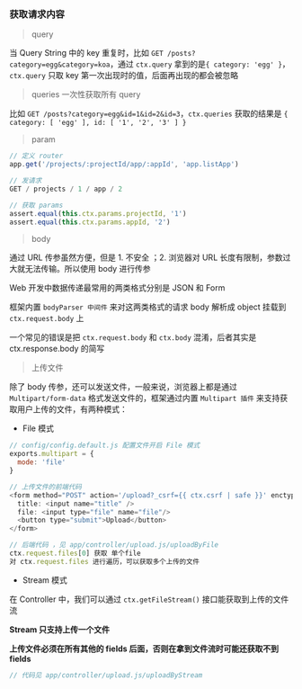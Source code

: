 ### 获取请求内容

> query

当 Query String 中的 key 重复时，比如 `GET /posts?category=egg&category=koa`，通过 `ctx.query` 拿到的是`{ category: 'egg' }`，`ctx.query` 只取 key 第一次出现时的值，后面再出现的都会被忽略

> queries 一次性获取所有 query

比如 `GET /posts?category=egg&id=1&id=2&id=3`，`ctx.queries` 获取的结果是 `{ category: [ 'egg' ], id: [ '1', '2', '3' ] }`

> param

```js
// 定义 router
app.get('/projects/:projectId/app/:appId', 'app.listApp')

// 发请求
GET / projects / 1 / app / 2

// 获取 params
assert.equal(this.ctx.params.projectId, '1')
assert.equal(this.ctx.params.appId, '2')
```

> body

通过 URL 传参虽然方便，但是 1. 不安全 ；2. 浏览器对 URL 长度有限制，参数过大就无法传输。所以使用 body 进行传参

Web 开发中数据传递最常用的两类格式分别是 JSON 和 Form

框架内置 `bodyParser 中间件` 来对这两类格式的请求 body 解析成 object 挂载到 `ctx.request.body` 上

一个常见的错误是把 `ctx.request.body` 和 `ctx.body` 混淆，后者其实是 ctx.response.body 的简写

> 上传文件

除了 body 传参，还可以发送文件，一般来说，浏览器上都是通过 `Multipart/form-data` 格式发送文件的，框架通过内置 `Multipart 插件` 来支持获取用户上传的文件，有两种模式：

- File 模式

```js
// config/config.default.js 配置文件开启 File 模式
exports.multipart = {
  mode: 'file'
}

// 上传文件的前端代码
<form method="POST" action='/upload?_csrf={{ ctx.csrf | safe }}' enctype="multipart/form-data">
  title: <input name="title" />
  file: <input type="file" name="file"/>
  <button type="submit">Upload</button>
</form>

// 后端代码 ，见 app/controller/upload.js/uploadByFile
ctx.request.files[0] 获取 单个file
对 ctx.request.files 进行遍历，可以获取多个上传的文件
```

- Stream 模式

在 Controller 中，我们可以通过 `ctx.getFileStream()` 接口能获取到上传的文件流

**Stream 只支持上传一个文件**

**上传文件必须在所有其他的 fields 后面，否则在拿到文件流时可能还获取不到 fields**

```js
// 代码见 app/controller/upload.js/uploadByStream
```
